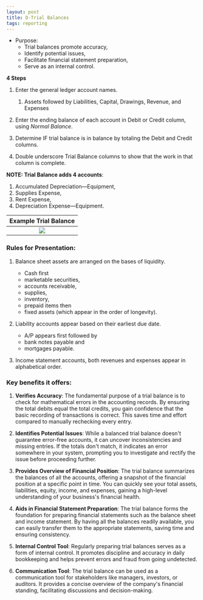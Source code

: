 ```yaml
---
layout: post
title: D-Trial Balances
tags: reporting
---
```


- Purpose:   
   - Trial balances promote accuracy,   
   - Identify potential issues,   
   - Facilitate financial statement preparation,  
   - Serve as an internal control.   

**4 Steps**

1. Enter the general ledger account names.   
   1. Assets followed by Liabilities, Capital, Drawings, Revenue, and Expenses

2. Enter the ending balance of each account in Debit or Credit column, using *Normal Balance*.   

3. Determine IF trial balance is in balance by totaling the Debit and Credit columns.   

4. Double underscore Trial Balance columns to show that the work in that column is complete.   

**NOTE: Trial Balance adds 4 accounts**:  
  1. Accumulated Depreciation—Equipment,  
  2. Supplies Expense,  
  3. Rent Expense,  
  4. Depreciation Expense—Equipment.     

|Example Trial Balance|
|:-:|
|![](/bookkeeping/assets/mc-graw-accounting-course/images/example.trial.balance.png)|


### Rules for Presentation:

1. Balance sheet assets are arranged on the bases of liquidity. 
   - Cash first
   - marketable securities, 
   - accounts receivable, 
   - supplies, 
   - inventory, 
   - prepaid items then 
   - fixed assets (which appear in the order of longevity).     

2. Liability accounts appear based on their earliest due date.   
   -  A/P appears first followed by 
   -  bank notes payable and 
   -  mortgages payable.   

3. Income statement accounts, both revenues and expenses appear in alphabetical order.   


### Key benefits it offers:

1. **Verifies Accuracy**: The fundamental purpose of a trial balance is to check for mathematical errors in the accounting records. By ensuring the total debits equal the total credits, you gain confidence that the basic recording of transactions is correct. This saves time and effort compared to manually rechecking every entry.

2. **Identifies Potential Issues**: While a balanced trial balance doesn't guarantee error-free accounts, it can uncover inconsistencies and missing entries. If the totals don't match, it indicates an error somewhere in your system, prompting you to investigate and rectify the issue before proceeding further.

3. **Provides Overview of Financial Position**: The trial balance summarizes the balances of all the accounts, offering a snapshot of the financial position at a specific point in time. You can quickly see your total assets, liabilities, equity, income, and expenses, gaining a high-level understanding of your business's financial health.

4. **Aids in Financial Statement Preparation**: The trial balance forms the foundation for preparing financial statements such as the balance sheet and income statement. By having all the balances readily available, you can easily transfer them to the appropriate statements, saving time and ensuring consistency.

5. **Internal Control Tool**: Regularly preparing trial balances serves as a form of internal control. It promotes discipline and accuracy in daily bookkeeping and helps prevent errors and fraud from going undetected.

6. **Communication Tool**: The trial balance can be used as a communication tool for stakeholders like managers, investors, or auditors. It provides a concise overview of the company's financial standing, facilitating discussions and decision-making.

